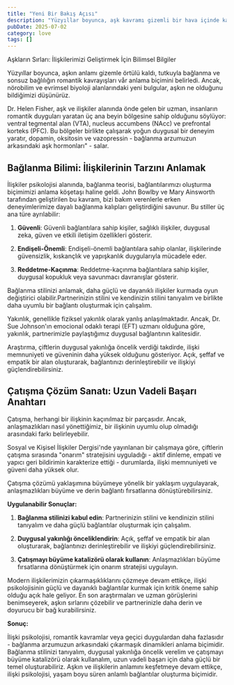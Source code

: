 ```yaml
---
title: "Yeni Bir Bakış Açısı"
description: "Yüzyıllar boyunca, aşk kavramı gizemli bir hava içinde kalmış, tutkulu bağlanma ve ebedi bağlılık..."
pubDate: 2025-07-02
category: love
tags: []
---
```


Aşkların Sırları: İlişkilerimizi Geliştirmek İçin Bilimsel Bilgiler

Yüzyıllar boyunca, aşkın anlamı gizemle örtülü kaldı, tutkuyla bağlanma ve sonsuz bağlılığın romantik kavrayışları vår anlama biçimini belirledi. Ancak, nörobilim ve evrimsel biyoloji alanlarındaki yeni bulgular, aşkın ne olduğunu bildiğimizi düşünürüz.

Dr. Helen Fisher, aşk ve ilişkiler alanında önde gelen bir uzman, insanların romantik duyguları yaratan üç ana beyin bölgesine sahip olduğunu söylüyor: ventral tegmental alan (VTA), nucleus accumbens (NAcc) ve prefrontal korteks (PFC). Bu bölgeler birlikte çalışarak yoğun duygusal bir deneyim yaratır, dopamin, oksitosin ve vazopressin - bağlanma arzumuzun arkasındaki aşk hormonları" - salar.

## Bağlanma Bilimi: İlişkilerinin Tarzını Anlamak

İlişkiler psikolojisi alanında, bağlanma teorisi, bağlantılarımızı oluşturma biçimimizi anlama köşetaşı haline geldi. John Bowlby ve Mary Ainsworth tarafından geliştirilen bu kavram, bizi bakım verenlerle erken deneyimlerimize dayalı bağlanma kalıpları geliştirdiğini savunur. Bu stiller üç ana türe ayrılabilir:

1. **Güvenli**: Güvenli bağlantılara sahip kişiler, sağlıklı ilişkiler, duygusal zeka, güven ve etkili iletişim özellikleri gösterir.

2. **Endişeli-Önemli**: Endişeli-önemli bağlantılara sahip olanlar, ilişkilerinde güvensizlik, kıskançlık ve yapışkanlık duygularıyla mücadele eder.

3. **Reddetme-Kaçınma**: Reddetme-kaçınma bağlantılara sahip kişiler, duygusal kopukluk veya savunmacı davranışlar gösterir.

Bağlanma stilinizi anlamak, daha güçlü ve dayanıklı ilişkiler kurmada oyun değiştirici olabilir.Partnerinizin stilini ve kendinizin stilini tanıyalım ve birlikte daha uyumlu bir bağlantı oluşturmak için çalışalım.

Yakınlık, genellikle fiziksel yakınlık olarak yanlış anlaşılmaktadır. Ancak, Dr. Sue Johnson'ın emocional odaklı terapi (EFT) uzmanı olduğuna göre, yakınlık, partnerimizle paylaştığımız duygusal bağlantının kalitesidir.

Araştırma, çiftlerin duygusal yakınlığa öncelik verdiği takdirde, ilişki memnuniyeti ve güveninin daha yüksek olduğunu gösteriyor. Açık, şeffaf ve empatik bir alan oluşturarak, bağlantınızı derinleştirebilir ve ilişkiyi güçlendirebilirsiniz.

## Çatışma Çözüm Sanatı: Uzun Vadeli Başarı Anahtarı

Çatışma, herhangi bir ilişkinin kaçınılmaz bir parçasıdır. Ancak, anlaşmazlıkları nasıl yönettiğimiz, bir ilişkinin uyumlu olup olmadığı arasındaki farkı belirleyebilir.

Sosyal ve Kişisel İlişkiler Dergisi'nde yayınlanan bir çalışmaya göre, çiftlerin çatışma sırasında "onarım" stratejisini uyguladığı - aktif dinleme, empati ve yapıcı geri bildirimin karakterize ettiği - durumlarda, ilişki memnuniyeti ve güveni daha yüksek olur.

Çatışma çözümü yaklaşımına büyümeye yönelik bir yaklaşım uygulayarak, anlaşmazlıkları büyüme ve derin bağlantı fırsatlarına dönüştürebilirsiniz.

**Uygulanabilir Sonuçlar:**

1. **Bağlanma stilinizi kabul edin**: Partnerinizin stilini ve kendinizin stilini tanıyalım ve daha güçlü bağlantılar oluşturmak için çalışalım.

2. **Duygusal yakınlığı önceliklendirin**: Açık, şeffaf ve empatik bir alan oluşturarak, bağlantınızı derinleştirebilir ve ilişkiyi güçlendirebilirsiniz.

3. **Çatışmayı büyüme katalizörü olarak kullanın**: Anlaşmazlıkları büyüme fırsatlarına dönüştürmek için onarım stratejisi uygulayın.

Modern ilişkilerimizin çıkarmaşıklıklarını çözmeye devam ettikçe, ilişki psikolojisinin güçlü ve dayanıklı bağlantılar kurmak için kritik öneme sahip olduğu açık hale geliyor. En son araştırmaları ve uzman görüşlerini benimseyerek, aşkın sırlarını çözebilir ve partnerinizle daha derin ve doyurucu bir bağ kurabilirsiniz.

**Sonuç:**

İlişki psikolojisi, romantik kavramlar veya geçici duygulardan daha fazlasıdır - bağlanma arzumuzun arkasındaki çıkarmaşık dinamikleri anlama biçimidir. Bağlanma stilinizi tanıyalım, duygusal yakınlığa öncelik verelim ve çatışmayı büyüme katalizörü olarak kullanalım, uzun vadeli başarı için daha güçlü bir temel oluşturabiliriz. Aşkın ve ilişkilerin anlamını keşfetmeye devam ettikçe, ilişki psikolojisi, yaşam boyu süren anlamlı bağlantılar oluşturma biçimidir.